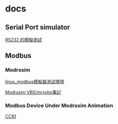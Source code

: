 # docs
## Serial Port simulator

<a href="https://github.com/esmi/docs/blob/master/RS232%20%E7%9A%84%E6%A8%A1%E6%93%AC%E6%B8%AC%E8%A9%A6.md">RS232 的模擬測試</a>
## Modbus
### Modrssim
<a href="https://github.com/esmi/docs/blob/master/linux_modbus%E6%A8%A1%E6%93%AC%E5%99%A8%E6%B8%AC%E8%A9%A6%E7%92%B0%E5%A2%83.md">linux_modbus模擬器測試環境</a>


<a href="https://github.com/esmi/docs/blob/master/mrsvbs%E7%AD%86%E8%A8%98.md">Modrssim VBS/mrsvbs筆記</a>

### Modbus Device Under Modrssim Animation
<a href="https://github.com/esmi/docs/blob/master/CC81.md">CC81</a>
